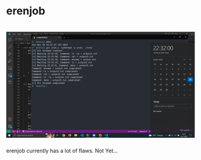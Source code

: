 # erenjob

<h1 align="left">
  <img src="erenjob.png" alt="erenjob" width="700px"></a>
  <br>
</h1>

erenjob currently has a lot of flaws. Not Yet...
